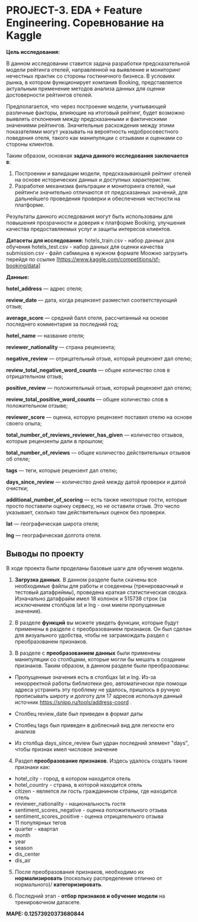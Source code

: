 # **PROJECT-3. EDA + Feature Engineering. Соревнование на Kaggle**

**Цель исследования:**

В данном исследовании ставится задача разработки предсказательной модели рейтинга отелей, направленной на выявление и мониторинг нечестных практик со стороны гостиничного бизнеса. В условиях рынка, в котором функционирует компания Booking, представляется актуальным применение методов анализа данных для оценки достоверности рейтингов отелей. 

Предполагается, что через построение модели, учитывающей различные факторы, влияющие на итоговый рейтинг, будет возможно выявлять отклонения между предсказанными и фактическими значениями рейтингов. Значительные расхождения между этими показателями могут указывать на вероятность недобросовестного поведения отеля, такого как манипуляции с отзывами и оценками со стороны клиентов.

Таким образом, основная **задача данного исследования заключается в**:

1. Построении и валидации модели, предсказывающей рейтинг отелей на основе исторических данных и доступных характеристик.
2. Разработке механизма фильтрации и мониторинга отелей, чьи рейтинги значительно отличаются от предсказанных значений, для дальнейшего проведения проверки и обеспечения честности на платформе.

Результаты данного исследования могут быть использованы для повышения прозрачности и доверия к платформе Booking, улучшения качества предоставляемых услуг и защиты интересов клиентов.

**Датасеты для исследования:**
hotels_train.csv - набор данных для обучения
hotels_test.csv - набор данных для оценки качества
submission.csv - файл сабмишна в нужном формате
Моожно загрузить перейдя по ссылке [https://www.kaggle.com/competitions/sf-booking/data]

**Данные:**

**hotel_address** — адрес отеля;

**review_date** — дата, когда рецензент разместил соответствующий отзыв;

**average_score** — средний балл отеля, рассчитанный на основе последнего комментария за последний год;

**hotel_name** — название отеля;

**reviewer_nationality** — страна рецензента;

**negative_review** — отрицательный отзыв, который рецензент дал отелю;

**review_total_negative_word_counts** — общее количество слов в отрицательном отзыв;

**positive_review** — положительный отзыв, который рецензент дал отелю;

**review_total_positive_word_counts** — общее количество слов в положительном отзыве;

**reviewer_score** — оценка, которую рецензент поставил отелю на основе своего опыта;

**total_number_of_reviews_reviewer_has_given** — количество отзывов, которые рецензенты дали в прошлом;

**total_number_of_reviews** — общее количество действительных отзывов об отеле;

**tags** — теги, которые рецензент дал отелю;

**days_since_review** — количество дней между датой проверки и датой очистки;

**additional_number_of_scoring** — есть также некоторые гости, которые просто поставили оценку сервису, но не оставили отзыв. Это число указывает, сколько там действительных оценок без проверки.

**lat** — географическая широта отеля;

**lng** — географическая долгота отеля.

## Выводы по проекту 

В ходе проекта были проделаны базовые шаги для обучения модели. 
1) **Загрузка данных**. В данном разделе были скачены все необходимые файлы для работы и соеденены (тренироваочный и тестовый датафреймы), проведена краткая статистическая сводка. 
Изначально датафрайм имел 18 колонок и 515738 строк (за исключением столбцов lat и lng - они миели пропущенные значения). 

2) В разделе **функций** вы можете увидеть функции, которые будут применены в разделе с преобразованием признаков. Он был сделан для визуального удобства, чтобы не заграмождать раздел с преобразованем признаков. 

3) В разделе с **преобразованием данных** были применены манипуляции со столбцами, которые могли бы мешать в создании признаков. Таким образом, в данном разделе были преобразованы: 

* Пропущенные значения есть в столбцах lat и lng. Из-за некорректной работы библиотеки geo, автоматически при помощи адреса устранить эту проблему не удалось, пришлось в ручную прописывать широту и долготу для 17 адресов используя данный источник https://snipp.ru/tools/address-coord . 

* Столбец review_date был приведен в формат даты

* Столбец tags был приведен в доблесный вид для легкости его анализв 

* Из столбца days_since_review был удран последний элемент "days", чтобы признак имел числовое значение 

4) Раздел **преобразование признаков**. Издесь удалось создать такие признаки как: 

* hotel_city - город, в котором находится отель 
* hotel_country - страна, в которой находится отель 
* citizen - является ли гость гражданином страны, где находится отель
* reviewer_nationality - национальность гостя 
* sentiment_scores_negative - оценка положительного отзыва 
* sentiment_scores_positive - оценка отрицательного отзыва 
* 11 популярных тегов 
* quarter - квартал
* month
* year
* season 
* dis_center 
* dis_air 

5) После преобразования признаков, необходимо их **нормализировать** (поскольку распределение отлично от нормального)/ **категоризировать**. 

6) Последний этап - **отбор признаков и обучение модели** на тренировочном датасете. 

**MAPE: 0.12573920373680844**
